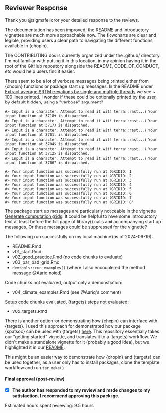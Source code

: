## Reviewer Response

Thank you @sigmafelix for your detailed response to the reviews. 

The documentation has been improved, the README and introductory vignettes are much more approachable now. The flowcharts are clear and legible, providing users a clear path to navigating the different functions available in {chopin}. 

The CONTRIBUTING doc is currently organized under the .github/ directory. I'm not familiar with putting it in this location, in my opinion having it in the root of the GitHub repository alongside the README, CODE_OF_CONDUCT, etc would help users find it easier.  

There seem to be a lot of verbose messages being printed either from {chopin} functions or package start up messages. In the README under [Extract average SRTM elevations by single and multiple threads](https://github.com/NIEHS/chopin?tab=readme-ov-file#extract-average-srtm-elevations-by-single-and-multiple-threads) we see ~ 100 lines printed. I wonder if these could be optionally printed by the user, by default hidden, using a "verbose" argument?

```
#> Input is a character. Attempt to read it with terra::rast...ℹ Your input function at 37189 is dispatched.
#> Input is a character. Attempt to read it with terra::rast...ℹ Your input function at 37173 is dispatched.
#> Input is a character. Attempt to read it with terra::rast...ℹ Your input function at 37011 is dispatched.
#> Input is a character. Attempt to read it with terra::rast...ℹ Your input function at 37045 is dispatched.
#> Input is a character. Attempt to read it with terra::rast...ℹ Your input function at 37125 is dispatched.
#> Input is a character. Attempt to read it with terra::rast...ℹ Your input function at 37067 is dispatched.
```

```
#> Your input function was successfully run at CGRIDID: 1
#> Your input function was successfully run at CGRIDID: 2
#> Your input function was successfully run at CGRIDID: 3
#> Your input function was successfully run at CGRIDID: 4
#> Your input function was successfully run at CGRIDID: 5
#> Your input function was successfully run at CGRIDID: 6
#> Your input function was successfully run at CGRIDID: 7
#> Your input function was successfully run at CGRIDID: 8"
```

The package start up messages are particularly noticeable in the vignette [Generate computation grids](https://niehs.github.io/chopin/articles/v03_par_pad_grid.html). It could be helpful to have some introductory text at least before the full page of library() calls and accompanying start up messages. Or these messages could be suppressed for the vignette?


The following run successfully on my local machine (as of 2024-09-19):

- README.Rmd
- v01_start.Rmd
- v02_good_practice.Rmd (no code chunks to evaluate)
- v03_par_pad_grid.Rmd
- `devtools::run_examples()` (where I also encountered the method message @Aariq noted)

Code chunks not evaluated, output only a demonstration:

- v04_climate_examples.Rmd (see @Aariq's comment)

Setup code chunks evaluated, {targets} steps not evaluated:

- v05_targets.Rmd


There is another option for demonstrating how {chopin} can interface with {targets}. I used this approach for demonstrated how our package {spatsoc} can be used with {targets} [here](https://github.com/robitalec/targets-spatsoc-networks). This repository essentially takes our "getting started" vignette, and translates it to a {targets} workflow. We didn't make a standalone vignette for it (probably a good idea), but we highlighted it in our [README](https://github.com/ropensci/spatsoc/blob/main/README.Rmd#L71-L76).

This might be an easier way to demonstrate how {chopin} and {targets} can be used together, as a user only has to install packages, clone the template workflow and run `tar_make()`.


#### Final approval (post-review)

- [X] **The author has responded to my review and made changes to my satisfaction. I recommend approving this package.**


Estimated hours spent reviewing: 9.5 hours
